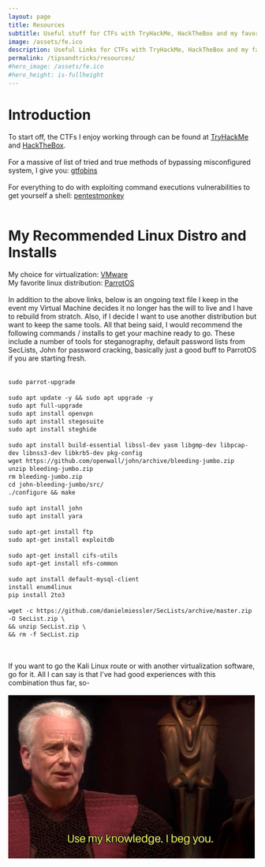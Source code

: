```yaml
---
layout: page
title: Resources
subtitle: Useful stuff for CTFs with TryHackMe, HackTheBox and my favorite Linux Distribution
image: /assets/fe.ico
description: Useful Links for CTFs with TryHackMe, HackTheBox and my favorite Linux Distribution
permalink: /tipsandtricks/resources/
#hero_image: /assets/fe.ico
#hero_height: is-fullheight
---
```


# Introduction
To start off, the CTFs I enjoy working through can be found at [TryHackMe](https://www.tryhackme.com) and [HackTheBox](https://www.hackthebox.com/).
<br><br>
For a massive of list of tried and true methods of bypassing misconfigured system, I give you: [gtfobins](https://gtfobins.github.io/)<br><br>
For everything to do with exploiting command executions vulnerabilities to get yourself a shell: [pentestmonkey](https://pentestmonkey.net/cheat-sheet/shells/reverse-shell-cheat-sheet)
<br><br>
# My Recommended Linux Distro and Installs
My choice for virtualization: [VMware](https://www.vmware.com/products/workstation-player/workstation-player-evaluation.html)
<br>
My favorite linux distribution: [ParrotOS](https://www.parrotsec.org/download/)
<br><br>
In addition to the above links, below is an ongoing text file I keep in the event my Virtual Machine decides it no longer has the will to live and I have to rebuild from stratch. Also, if I decide I want to use another distribution but want to keep the same tools. All that being said, I would recommend the following commands / installs to get your machine ready to go. These include a number of tools for steganography, default password lists from SecLists, John for password cracking, basically just a good buff to ParrotOS if you are starting fresh.
<br>
<br>

```
sudo parrot-upgrade

sudo apt update -y && sudo apt upgrade -y
sudo apt full-upgrade
sudo apt install openvpn
sudo apt install stegosuite
sudo apt install steghide

sudo apt install build-essential libssl-dev yasm libgmp-dev libpcap-dev libnss3-dev libkrb5-dev pkg-config
wget https://github.com/openwall/john/archive/bleeding-jumbo.zip
unzip bleeding-jumbo.zip
rm bleeding-jumbo.zip
cd john-bleeding-jumbo/src/
./configure && make

sudo apt install john
sudo apt install yara

sudo apt-get install ftp
sudo apt-get install exploitdb

sudo apt-get install cifs-utils
sudo apt-get install nfs-common

sudo apt install default-mysql-client
install enum4linux
pip install 2to3

wget -c https://github.com/danielmiessler/SecLists/archive/master.zip -O SecList.zip \
&& unzip SecList.zip \
&& rm -f SecList.zip

```
<br>
<br>
If you want to go the Kali Linux route or with another virtualization software, go for it. All I can say is that I've had good experiences with this combination thus far, so-
<br>
<br>
<img src="/assets/palps.png" alt="">
<!-- img src: https://imgflip.com/memetemplate/304517785/Star-Wars-Palpatine-Use-my-knowledge-I-beg-you--->
